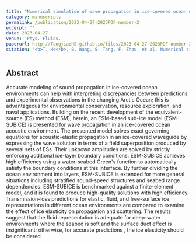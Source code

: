 ```yaml
---
title: "Numerical simulation of wave propagation in ice-covered ocean environments based on the equivalent-source method"
category: manuscripts
permalink: /publication/2023-04-27-2023POF-number-2
excerpt: ''
date: 2023-04-27
venue: 'Phys. Fluids.'
paperurl: http://TengjiaoHE.github.io/files/2023-04-27-2023POF-number-2.pdf.pdf
citation: '<b>T. He</b>, B. Wang, S. Tang, F. Zhou, et al, Numerical simulation of wave propagation in ice-covered ocean environments based on the equivalent-source method, <i>Phys. Fluids.</i>, 35(4):47126 (2023) (https://doi.org/10.1063/5.0144919)'
---
```


## Abstract

Accurate modeling of sound propagation in ice-covered ocean environments can help with interpreting discrepancies between predictions and experimental observations in the changing Arctic Ocean; this is advantageous for environmental conservation, resource exploration, and naval applications. Building on the recent development of the equivalent-source (ES) method (ESM), herein, an ESM-based sub-ice model (ESM-SUBICE) is presented for wave propagation in an ice-covered ocean acoustic environment. The presented model solves exact governing equations for acoustic-elastic propagation in an ice-covered waveguide by expressing the wave solution in terms of a field superposition produced by several sets of ESs. Their unknown amplitudes are solved by strictly enforcing additional ice-layer boundary conditions. ESM-SUBICE achieves high efficiency using a water-seabed Green's function to automatically satisfy the boundary conditions at this interface. By further dividing the ocean environment into layers, ESM-SUBICE is extended for more general situations including stratified sound-speed structures and seabed range dependencies. ESM-SUBICE is benchmarked against a finite-element model, and it is found to produce high-quality solutions with high efficiency. Transmission-loss predictions for elastic, fluid, and free-surface ice representations in different ocean environments are compared to examine the effect of ice elasticity on propagation and scattering. The results suggest that the fluid representation is adequate for deep-water environments where the seabed is soft and the surface duct effect is insignificant; otherwise, for accurate predictions , the ice elasticity should be considered.
